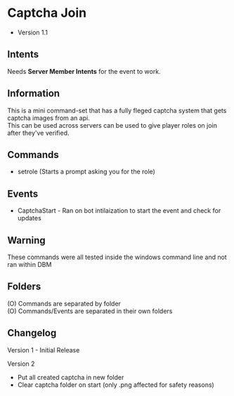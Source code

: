 # Captcha Join
- Version 1.1  
  
## Intents
Needs **Server Member Intents** for the event to work.
  
## Information
This is a mini command-set that has a fully fleged captcha system that gets captcha images from an api.  
This can be used across servers can be used to give player roles on join after they've verified.  

## Commands
- setrole (Starts a prompt asking you for the role)  
  
## Events
- CaptchaStart - Ran on bot intilaization to start the event and check for updates  
  
## Warning
These commands were all tested inside the windows command line and not ran within DBM  

## Folders
(O) Commands are separated by folder  
(O) Commands/Events are separated in their own folders

## Changelog
Version 1 - Initial Release  
  
Version 2  
- Put all created captcha in new folder  
- Clear captcha folder on start (only .png affected for safety reasons)  